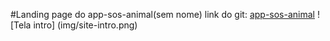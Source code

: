 #Landing page do app-sos-animal(sem nome)
link do git: [app-sos-animal](https://github.com/gustavoquinalha/app-sos-animais)
![Tela intro] (img/site-intro.png)
